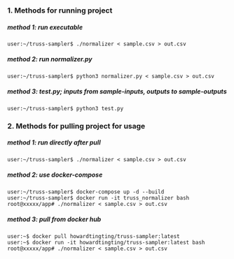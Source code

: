 ### 1. Methods for running project ###
##### method 1: run executable #####
```console
user:~/truss-sampler$ ./normalizer < sample.csv > out.csv
```
##### method 2: run normalizer.py #####
```console
user:~/truss-sampler$ python3 normalizer.py < sample.csv > out.csv
```
##### method 3: test.py; inputs from sample-inputs, outputs to sample-outputs #####
```console
user:~/truss-sampler$ python3 test.py
```

### 2. Methods for pulling project for usage ###
##### method 1: run directly after pull #####
```console
user:~/truss-sampler$ ./normalizer < sample.csv > out.csv
```
##### method 2: use docker-compose #####
```console
user:~/truss-sampler$ docker-compose up -d --build
user:~/truss-sampler$ docker run -it truss_normalizer bash
root@xxxxx/app# ./normalizer < sample.csv > out.csv
```
##### method 3: pull from docker hub #####
```console
user:~$ docker pull howardtingting/truss-sampler:latest
user:~$ docker run -it howardtingting/truss-sampler:latest bash
root@xxxxx/app# ./normalizer < sample.csv > out.csv
```
